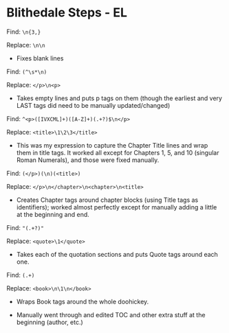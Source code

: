 # Blithedale Steps - EL

Find: ` \n{3,} `

Replace: ` \n\n `
- Fixes blank lines


Find: ` (^\s*\n) `

Replace: ` </p>\n<p> `
- Takes empty lines and puts p tags on them (though the earliest and very LAST tags did need to be manually updated/changed)

Find: ` ^<p>([IVXCML]+)([A-Z]+)(.+?)$\n</p> `

Replace: ` <title>\1\2\3</title> `
- This was my expression to capture the Chapter Title lines and wrap them in title tags. It worked all except for Chapters 1, 5, and 10 (singular Roman Numerals), and those were fixed manually.

Find: ` (</p>)(\n)(<title>) `

Replace: ` </p>\n</chapter>\n<chapter>\n<title> `
- Creates Chapter tags around chapter blocks (using Title tags as identifiers); worked almost perfectly except for manually adding a little at the beginning and end.

Find: ` "(.+?)" ` 

Replace: ` <quote>\1</quote> `
- Takes each of the quotation sections and puts Quote tags around each one.

Find: ` (.+) `

Replace: ` <book>\n\1\n</book> `
- Wraps Book tags around the whole doohickey.



- Manually went through and edited TOC and other extra stuff at the beginning (author, etc.)




